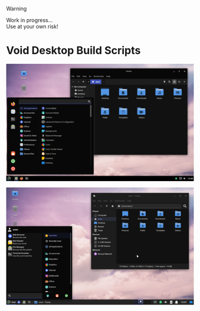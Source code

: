 >[!WARNING]
>Work in progress...<br>
>Use at your own risk!

# Void Desktop Build Scripts

![Cinnamon Desktop](media/cinnamon.png)

![XFCE Desktop](media/xfce.png)

